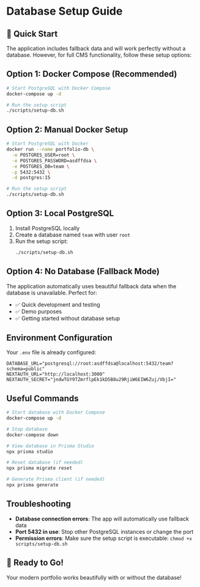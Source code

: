 # Database Setup Guide

## 🚀 Quick Start

The application includes fallback data and will work perfectly without a database. However, for full CMS functionality, follow these setup options:

## Option 1: Docker Compose (Recommended)

```bash
# Start PostgreSQL with Docker Compose
docker-compose up -d

# Run the setup script
./scripts/setup-db.sh
```

## Option 2: Manual Docker Setup

```bash
# Start PostgreSQL with Docker
docker run --name portfolio-db \
  -e POSTGRES_USER=root \
  -e POSTGRES_PASSWORD=asdffdsa \
  -e POSTGRES_DB=team \
  -p 5432:5432 \
  -d postgres:15

# Run the setup script
./scripts/setup-db.sh
```

## Option 3: Local PostgreSQL

1. Install PostgreSQL locally
2. Create a database named `team` with user `root`
3. Run the setup script:
   ```bash
   ./scripts/setup-db.sh
   ```

## Option 4: No Database (Fallback Mode)

The application automatically uses beautiful fallback data when the database is unavailable. Perfect for:

- ✅ Quick development and testing
- ✅ Demo purposes
- ✅ Getting started without database setup

## Environment Configuration

Your `.env` file is already configured:

```env
DATABASE_URL="postgresql://root:asdffdsa@localhost:5432/team?schema=public"
NEXTAUTH_URL="http://localhost:3000"
NEXTAUTH_SECRET="jndwTGY9TZmrflpEk1kD5B8u29RjiW6EIW6Zuj/VbjI="
```

## Useful Commands

```bash
# Start database with Docker Compose
docker-compose up -d

# Stop database
docker-compose down

# View database in Prisma Studio
npx prisma studio

# Reset database (if needed)
npx prisma migrate reset

# Generate Prisma client (if needed)
npx prisma generate
```

## Troubleshooting

- **Database connection errors**: The app will automatically use fallback data
- **Port 5432 in use**: Stop other PostgreSQL instances or change the port
- **Permission errors**: Make sure the setup script is executable: `chmod +x scripts/setup-db.sh`

## 🎉 Ready to Go!

Your modern portfolio works beautifully with or without the database!
